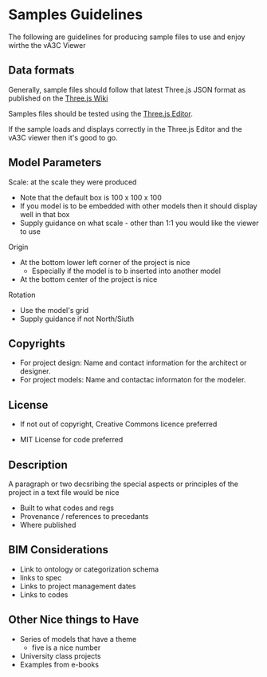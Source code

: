 Samples Guidelines
===

The following are guidelines for producing sample files to use and enjoy wirthe the vA3C Viewer

## Data formats

Generally, sample files should follow that latest Three.js JSON format as published on the [Three.js Wiki]( https://github.com/mrdoob/three.js/wiki )

Samples files should be tested using the [Three.js Editor]( http://mrdoob.github.io/three.js/editor/ ).

If the sample loads and displays correctly in the Three.js Editor and the vA3C viewer then it's good to go.

## Model Parameters

Scale: at the scale they were produced  

* Note that the default box is 100 x 100 x 100
* If you model is to be embedded with other models then it should display well in that box
* Supply guidance on what scale - other than 1:1 you would like the viewer to use

Origin

* At the bottom lower left corner of the project is nice
	* Especially if the model is to b inserted into another model
* At the bottom center of the project is nice

Rotation

* Use the model's grid
* Supply guidance if not North/Siuth


## Copyrights
* For project design: Name and contact information for the architect or designer. 
* For project models: Name and contactac informaton for the modeler.

## License

* If not out of copyright, Creative Commons licence preferred

* MIT License for code preferred

## Description

A paragraph or two decsribing the special aspects or principles of the project in a text file would be nice

* Built to what codes and regs
* Provenance / references to precedants
* Where published


## BIM Considerations

* Link to ontology or categorization schema
* links to spec
* Links to project management dates
* Links to codes


## Other Nice things to Have

* Series of models that have a theme
	* five is a nice number
* University class projects
* Examples from e-books













